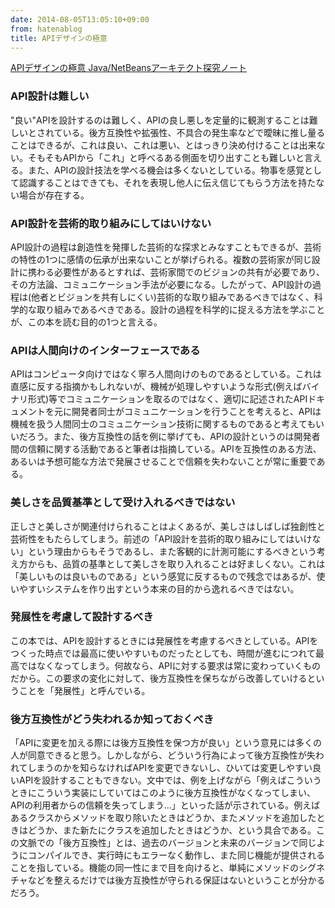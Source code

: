 ```yaml
---
date: 2014-08-05T13:05:10+09:00
from: hatenablog
title: APIデザインの極意
---
```


<p></p><a href="http://www.amazon.co.jp/exec/obidos/ASIN/484433591X/r7kamura-22/">APIデザインの極意 Java/NetBeansアーキテクト探究ノート</a>

<h3>API設計は難しい</h3>

<p>"良い"APIを設計するのは難しく、APIの良し悪しを定量的に観測することは難しいとされている。後方互換性や拡張性、不具合の発生率などで曖昧に推し量ることはできるが、これは良い、これは悪い、とはっきり決め付けることは出来ない。そもそもAPIから「これ」と呼べるある側面を切り出すことも難しいと言える。また、APIの設計技法を学べる機会は多くないとしている。物事を感覚として認識することはできても、それを表現し他人に伝え信じてもらう方法を持たない場合が存在する。</p>

<h3>API設計を芸術的取り組みにしてはいけない</h3>

<p>API設計の過程は創造性を発揮した芸術的な探求とみなすこともできるが、芸術の特性の1つに感情の伝承が出来ないことが挙げられる。複数の芸術家が同じ設計に携わる必要性があるとすれば、芸術家間でのビジョンの共有が必要であり、その方法論、コミュニケーション手法が必要になる。したがって、API設計の過程は(他者とビジョンを共有しにくい)芸術的な取り組みであるべきではなく、科学的な取り組みであるべきである。設計の過程を科学的に捉える方法を学ぶことが、この本を読む目的の1つと言える。</p>

<h3>APIは人間向けのインターフェースである</h3>

<p>APIはコンピュータ向けではなく寧ろ人間向けのものであるとしている。これは直感に反する指摘かもしれないが、機械が処理しやすいような形式(例えばバイナリ形式)等でコミュニケーションを取るのではなく、適切に記述されたAPIドキュメントを元に開発者同士がコミュニケーションを行うことを考えると、APIは機械を扱う人間同士のコミュニケーション技術に関するものであると考えてもいいだろう。また、後方互換性の話を例に挙げても、APIの設計というのは開発者間の信頼に関する活動であると筆者は指摘している。APIを互換性のある方法、あるいは予想可能な方法で発展させることで信頼を失わないことが常に重要である。</p>

<h3>美しさを品質基準として受け入れるべきではない</h3>

<p>正しさと美しさが関連付けられることはよくあるが、美しさはしばしば独創性と芸術性をもたらしてしまう。前述の「API設計を芸術的取り組みにしてはいけない」という理由からもそうであるし、また客観的に計測可能にするべきという考え方からも、品質の基準として美しさを取り入れることは好ましくない。これは「美しいものは良いものである」という感覚に反するもので残念ではあるが、使いやすいシステムを作り出すという本来の目的から逸れるべきではない。</p>

<h3>発展性を考慮して設計するべき</h3>

<p>この本では、APIを設計するときには発展性を考慮するべきとしている。APIをつくった時点では最高に使いやすいものだったとしても、時間が進むにつれて最高ではなくなってしまう。何故なら、APIに対する要求は常に変わっていくものだから。この要求の変化に対して、後方互換性を保ちながら改善していけるということを「発展性」と呼んでいる。</p>

<h3>後方互換性がどう失われるか知っておくべき</h3>

<p>「APIに変更を加える際には後方互換性を保つ方が良い」という意見には多くの人が同意できると思う。しかしながら、どういう行為によって後方互換性が失われてしまうのかを知らなければAPIを変更できないし、ひいては変更しやすい良いAPIを設計することもできない。文中では、例を上げながら「例えばこういうときにこういう実装にしていてはこのように後方互換性がなくなってしまい、APIの利用者からの信頼を失ってしまう…」といった話が示されている。例えばあるクラスからメソッドを取り除いたときはどうか、またメソッドを追加したときはどうか、また新たにクラスを追加したときはどうか、という具合である。この文脈での「後方互換性」とは、過去のバージョンと未来のバージョンで同じようにコンパイルでき、実行時にもエラーなく動作し、また同じ機能が提供されることを指している。機能の同一性にまで目を向けると、単純にメソッドのシグネチャなどを整えるだけでは後方互換性が守られる保証はないということが分かるだろう。</p>

